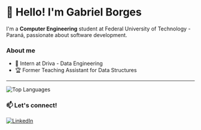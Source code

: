 # 👋 Hello! I'm Gabriel Borges

I'm a **Computer Engineering** student at Federal University of Technology - Paraná, passionate about software development.

### About me

- 💼 Intern at Driva - Data Engineering
- 🏆 Former Teaching Assistant for Data Structures

----

![Top Languages](https://github-readme-stats.vercel.app/api/top-langs/?username=gab-borges&layout=compact&theme=tokyonight)

### 📫 Let's connect!

[![LinkedIn](https://img.shields.io/badge/LinkedIn-0077B5?style=for-the-badge&logo=linkedin&logoColor=white)](https://www.linkedin.com/in/ogabrielborges/)

